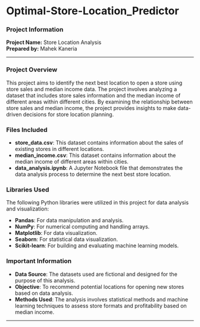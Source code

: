 # Optimal-Store-Location_Predictor

### Project Information

**Project Name:** Store Location Analysis  
**Prepared by:** Mahek Kaneria  

---

### Project Overview

This project aims to identify the next best location to open a store using store sales and median income data. The project involves analyzing a dataset that includes store sales information and the median income of different areas within different cities. By examining the relationship between store sales and median income, the project provides insights to make data-driven decisions for store location planning.

### Files Included

- **store_data.csv**: This dataset contains information about the sales of existing stores in different locations.
- **median_income.csv**: This dataset contains information about the median income of different areas within cities.
- **data_analysis.ipynb**: A Jupyter Notebook file that demonstrates the data analysis process to determine the next best store location.

### Libraries Used

The following Python libraries were utilized in this project for data analysis and visualization:

- **Pandas**: For data manipulation and analysis.
- **NumPy**: For numerical computing and handling arrays.
- **Matplotlib**: For data visualization.
- **Seaborn**: For statistical data visualization.
- **Scikit-learn**: For building and evaluating machine learning models.

### Important Information

- **Data Source**: The datasets used are fictional and designed for the purpose of this analysis.
- **Objective**: To recommend potential locations for opening new stores based on data analysis.
- **Methods Used**: The analysis involves statistical methods and machine learning techniques to assess store formats and profitability based on median income.

---

